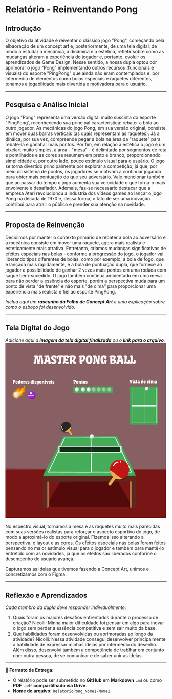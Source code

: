 # Relatório - Reinventando Pong

## Introdução  
O objetivo da atividade é reiventar o clássico jogo "Pong", começando pela elbaoração de um concept art e, posteriormente, de uma tela digital, de modo a estudar a mecânica, a dinâmica e a estética, refletir sobre como as mudanças alteram a experiência do jogador e, portanto, evoluir os aprendizados de Game Design. Nesse sentido, a nossa dupla optou por aprimorar o jogo "Pong" implementando outros recursos (funcionais e visuais) do esporte "PingPong" que ainda não eram contemplados e, por intermédio de elementos como bolas especiais e raquetes diferentes, tonamos a jogabilidade mais divertida e motivadora para o usuário.
 
---

## Pesquisa e Análise Inicial  
O jogo "Pong" representa uma versão digital muito suscinta do esporte "PingPong', reconhecendo sua principal característica: rebater a bola ao outro jogador. As mecânicas do jogo Pong, em sua versão original, consiste em mover duas barras verticais (as quais representam as raquetes). Já a dinâica, por sua vez, compreende pegar a bola na área da "raquete" para rebate-la e ganahar mais pontos. Por fim, em relação a estética o jogo é um pixelart muito simples, a área - "mesa" - é delimitada por segmentos de reta e pontilhados e as cores se resumem em preto e branco, proporcionando simplicidade e, por outro lado, pouco estímulo visual para o usuário. 
O jogo se torna divertido principalmente por explorar a competição, já que, por meio do sistema de pontos, os jogadores se motivam a continuar jogando para obter mais pontuação do que seu adversário. Vale mencionar também que ao passar do tempo o jogo aumenta sua velocidade o que torna-o mais envolvente e desafiador.
Ademais, faz-se necessário destacar que a empresa Atari revolucionou a industria dos vídeos games ao lançar o jogo Pong na década de 1970 e, dessa forma, o fato de ser uma inovação contribui para atrair o público e prender sua atenção na novidade.

---

## Proposta de Reinvenção  
Decidimos por manter o contexto primário de rebater a bola ao adversário e a mecânica consiste em mover uma raquete, agora mais realista e esteticamente mais atrativa. Entretanto, criamos mudanças significativas de efeitos especiais nas bolas - conforme a progressão do jogo, o jogador vai liberando tipos diferentes de bolas, como por exemplo, a bola de fogo, que é lançada mais rapidamente, e a bola de pontuação dupla, que fornece ao jogador a possibilidade de ganhar 2 vezes mais pontos em uma rodada com saque bem-sucedido. O jogo também continua ambientado em uma mesa para não perder a essência do esporte, porém a perspectiva muda para um ponto de vista "de frente" e não mais "de cima" para proporcionar uma experiência mais realista e fiel ao esporte PingPong. 

*Inclua aqui um **rascunho da Folha de Concept Art** e uma explicação sobre como o esboço foi desenvolvido.*

---

## Tela Digital do Jogo  
*Adicione aqui a **imagem da tela digital finalizada** ou o **link para o arquivo**.*
<img src="https://github.com/NicolliVenino/Atividade_UX/blob/main/Projeto_Reinventando_Pong.png">

No espectro visual, tornamos a mesa e as raquetes muito mais parecidas com suas versões realistas para reforçar o aspecto esportivo do jogo, de modo a aproximá-lo do esporte original. Fizemos isso alterando a perspectiva, o layout e as cores. 
Os efeitos especiais nas bolas foram feitos pensando no maior estímulo visual para o jogador e também para mantê-lo entretido com as novidades, já que os efeitos são liberados conforme o desempenho do usuário avança. 

Capturamos as ideias que tivemos fazendo a Concept Art, unimos e concretizamos com o Figma.

---

## Reflexão e Aprendizados  
*Cada membro da dupla deve responder individualmente:*  

1. Quais foram os maiores desafios enfrentados durante o processo de criação?
   Nicolli: Minha maior dificuldade foi pensar em algo para inovar o jogo sem perder a essência competitiva e sem sair muito da base. 
2. Que habilidades foram desenvolvidas ou aprimoradas ao longo da atividade?
   Nicolli: Nessa atividade consegui desenvolver principalmente a habilidade de expressar minhas ideias por intermédio do desenho. Além disso, desenvolvi também a competência de trablhar em conjunto com outra pessoa, de se comunicar e de saber unir as ideias. 

---

**📝 Formato de Entrega:**  
- O relatório pode ser submetido no **GitHub** em **Markdown** `.md` ou como **PDF** `.pdf` **compartilhado via Drive**.  
- **Nome do arquivo:** `RelatorioPong_Nome1-Nome2`  
